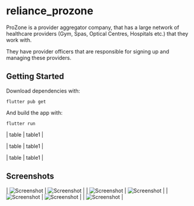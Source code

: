 # reliance_prozone

ProZone is a provider aggregator company, that has a large network of healthcare providers (Gym, Spas, Optical Centres, Hospitals etc.) that they work with.

They have provider officers that are responsible for signing up and managing these providers.


## Getting Started
Download dependencies with:
```
flutter pub get
```
And build the app with:
```
flutter run
```

| table | table1 |

| table | table1 |

| table | table1 |


## Screenshots

|   ![Screenshot](screenshots/dashboard.png)    |  ![Screenshot](screenshots/providers_list.png)    |
|   ![Screenshot](screenshots/filter.png)   |   ![Screenshot](screenshots/add_provider.png) |
|   ![Screenshot](screenshots/view_provider.png)    |   ![Screenshot](screenshots/provider_images.png)  |
|   ![Screenshot](screenshots/images_upload.png)    |
